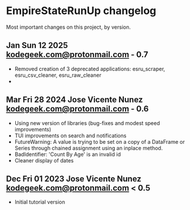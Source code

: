 # EmpireStateRunUp changelog

Most important changes on this project, by version.

## Jan Sun 12 2025 <kodegeek.com@protonmail.com> - 0.7
- Removed creation of 3 deprecated applications: esru_scraper, esru_csv_cleaner, esru_raw_cleaner
- 

## Mar Fri 28 2024 Jose Vicente Nunez <kodegeek.com@protonmail.com> - 0.6
- Using new version of libraries (bug-fixes and modest speed improvements)
- TUI improvements on search and notifications
- FutureWarning: A value is trying to be set on a copy of a DataFrame or Series through chained assignment using an inplace method.
- BadIdentifier: 'Count By Age' is an invalid id
- Cleaner display of dates

## Dec Fri 01 2023 Jose Vicente Nunez <kodegeek.com@protonmail.com> < 0.5
- Initial tutorial version